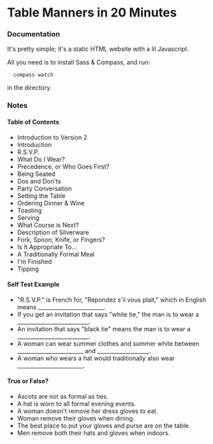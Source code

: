 # Table Manners in 20 Minutes

### Documentation

It's pretty simple; it's a static HTML website with a lil Javascript.

All you need is to install Sass & Compass, and run:

```
  compass watch
```

in the directory.

### Notes

#### Table of Contents
- Introduction to Version 2
- Introduction
- R.S.V.P.
- What Do I Wear?
- Precedence, or Who Goes First?
- Being Seated
- Dos and Don'ts
- Party Conversation
- Setting the Table
- Ordering Dinner & Wine
- Toasting
- Serving
- What Course is Next?
- Description of Silverware
- Fork, Spoon, Knife, or Fingers?
- Is It Appropriate To…
- A Traditionally Formal Meal
- I'm Finished
- Tipping

#### Self Test Example

- "R.S.V.P." is French for, "Repondez s'il vous plait," which in English means ________________________.
- If you get an invitation that says "white tie," the man is to wear a __________________________.
- An invitation that says "black tie" means the man is to wear a __________________________.
- A woman can wear summer clothes and summer white between ________________________ and ___________________.
- A woman who wears a hat would traditionally also wear ________________________.

#### True or False?

- Ascots are not as formal as ties.
- A hat is worn to all formal evening events.
- A woman doesn't remove her dress gloves to eat.
- Woman remove their gloves when dining.
- The best place to put your gloves and purse are on the table.
- Men remove both their hats and gloves when indoors.
